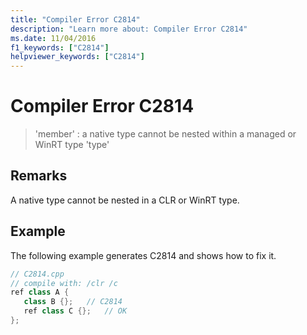 ```yaml
---
title: "Compiler Error C2814"
description: "Learn more about: Compiler Error C2814"
ms.date: 11/04/2016
f1_keywords: ["C2814"]
helpviewer_keywords: ["C2814"]
---
```

# Compiler Error C2814

> 'member' : a native type cannot be nested within a managed or WinRT type 'type'

## Remarks

A native type cannot be nested in a CLR or WinRT type.

## Example

The following example generates C2814 and shows how to fix it.

```cpp
// C2814.cpp
// compile with: /clr /c
ref class A {
   class B {};   // C2814
   ref class C {};   // OK
};
```
